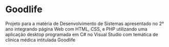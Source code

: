# Goodlife
Projeto para a matéria de Desenvolvimento de Sistemas apresentado no 2° ano integrando página Web com HTML, CSS, e PHP utilizando uma aplicação desktop programada em C# no Visual Studio com temática de clínica médica intitulada Goodlife
